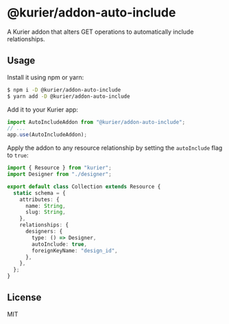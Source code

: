 # @kurier/addon-auto-include

A Kurier addon that alters GET operations to automatically include relationships.

## Usage

Install it using npm or yarn:

```bash
$ npm i -D @kurier/addon-auto-include
$ yarn add -D @kurier/addon-auto-include
```

Add it to your Kurier app:

```ts
import AutoIncludeAddon from "@kurier/addon-auto-include";
// ...
app.use(AutoIncludeAddon);
```

Apply the addon to any resource relationship by setting the `autoInclude` flag to `true`:

```ts
import { Resource } from "kurier";
import Designer from "./designer";

export default class Collection extends Resource {
  static schema = {
    attributes: {
      name: String,
      slug: String,
    },
    relationships: {
      designers: {
        type: () => Designer,
        autoInclude: true,
        foreignKeyName: "design_id",
      },
    },
  };
}
```

## License

MIT
